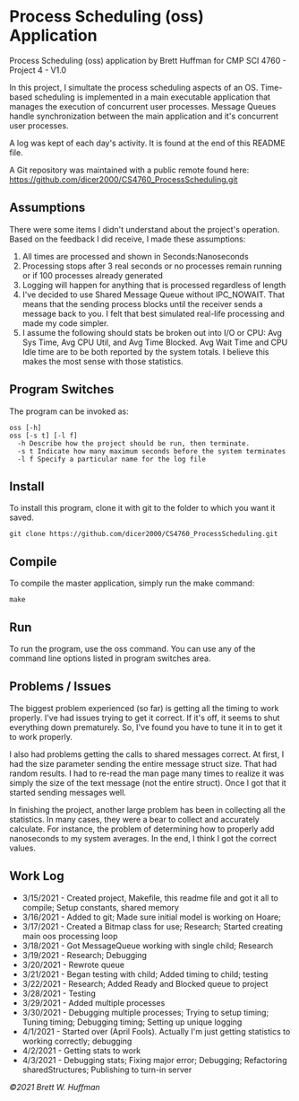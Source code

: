 # Process Scheduling (oss) Application

Process Scheduling (oss) application by Brett Huffman for CMP SCI 4760 - Project 4 - V1.0

In this project, I simultate the process scheduling aspects of an OS.  Time-based scheduling is implemented in a main executable application that manages the execution of concurrent user processes.  Message Queues handle synchronization between the main application and it's concurrent user processes.

A log was kept of each day's activity.  It is found at the end of this README file.

A Git repository was maintained with a public remote found here: https://github.com/dicer2000/CS4760_ProcessScheduling.git

## Assumptions
There were some items I didn't understand about the project's operation.  Based on the feedback I did receive, I made these assumptions:

1. All times are processed and shown in Seconds:Nanoseconds
2. Processing stops after 3 real seconds or no processes remain running or if 100 processes already generated
3. Logging will happen for anything that is processed regardless of length
4. I've decided to use Shared Message Queue without IPC_NOWAIT.  That means that the sending process blocks until the receiver sends a message back to you.  I felt that best simulated real-life processing and made my code simpler.
5. I assume the following should stats be broken out into I/O or CPU: Avg Sys Time, Avg CPU Util, and Avg Time Blocked.  Avg Wait Time and CPU Idle time are to be both reported by the system totals.  I believe this makes the most sense with those statistics.

## Program Switches
The program can be invoked as:

```
oss [-h] 
oss [-s t] [-l f]
  -h Describe how the project should be run, then terminate.
  -s t Indicate how many maximum seconds before the system terminates
  -l f Specify a particular name for the log file
```

## Install
To install this program, clone it with git to the folder to which you want 
it saved.
```
git clone https://github.com/dicer2000/CS4760_ProcessScheduling.git
```
## Compile
To compile the master application, simply run the make command:
```
make
```
## Run
To run the program, use the oss command.  You can use any of the command line options listed in program switches area.

## Problems / Issues

The biggest problem experienced (so far) is getting all the timing to work properly.  I've had issues trying to get it correct.  If it's off, it seems to shut everything down prematurely.  So, I've found you have to tune it in to get it to work properly.

I also had problems getting the calls to shared messages correct.  At first, I had the size parameter sending the entire message struct size.  That had random results.  I had to re-read the man page many times to realize it was simply the size of the text message (not the entire struct).  Once I got that it started sending messages well.

In finishing the project, another large problem has been in collecting all the statistics.  In many cases, they were a bear to collect and accurately calculate.  For instance, the problem of determining how to properly add nanoseconds to my system averages.  In the end, I think I got the correct values.

## Work Log

- 3/15/2021 - Created project, Makefile, this readme file and got it all to compile; Setup constants, shared memory
- 3/16/2021 - Added to git; Made sure initial model is working on Hoare;
- 3/17/2021 - Created a Bitmap class for use; Research; Started creating main oos processing loop
- 3/18/2021 - Got MessageQueue working with single child; Research
- 3/19/2021 - Research; Debugging
- 3/20/2021 - Rewrote queue
- 3/21/2021 - Began testing with child; Added timing to child; testing
- 3/22/2021 - Research; Added Ready and Blocked queue to project
- 3/28/2021 - Testing
- 3/29/2021 - Added multiple processes
- 3/30/2021 - Debugging multiple processes; Trying to setup timing; Tuning timing; Debugging timing; Setting up unique logging
- 4/1/2021 - Started over (April Fools). Actually I'm just getting statistics to working correctly; debugging
- 4/2/2021 - Getting stats to work
- 4/3/2021 - Debugging stats; Fixing major error; Debugging; Refactoring sharedStructures; Publishing to turn-in server


*©2021 Brett W. Huffman*